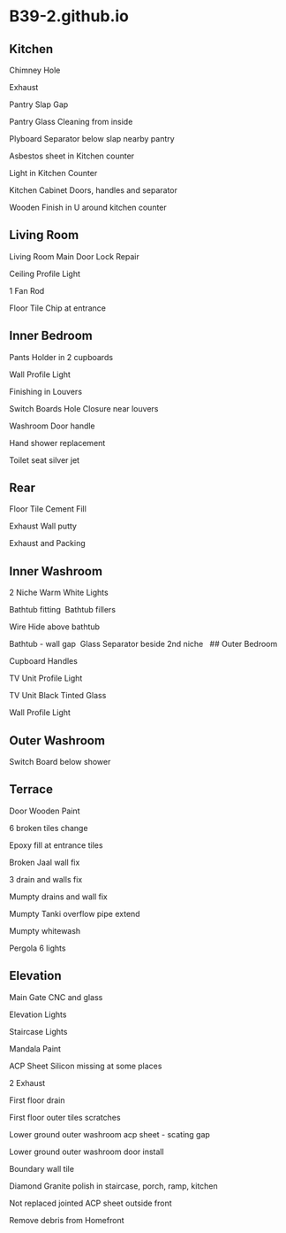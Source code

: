 # B39-2.github.io

## Kitchen
Chimney Hole

Exhaust

Pantry Slap Gap

Pantry Glass Cleaning from inside

Plyboard Separator below slap nearby pantry

Asbestos sheet in Kitchen counter

Light in Kitchen Counter

Kitchen Cabinet Doors, handles and separator

Wooden Finish in U around kitchen counter


## Living Room

Living Room Main Door Lock Repair

Ceiling Profile Light

1 Fan Rod 

Floor Tile Chip at entrance


## Inner Bedroom

Pants Holder in 2 cupboards

Wall Profile Light

Finishing in Louvers

Switch Boards Hole Closure near louvers

Washroom Door handle

Hand shower replacement

Toilet seat silver jet


## Rear

Floor Tile Cement Fill

Exhaust Wall putty

Exhaust and Packing


## Inner Washroom

2 Niche Warm White Lights

Bathtub fitting 
Bathtub fillers

Wire Hide above bathtub

Bathtub - wall gap 
Glass Separator beside 2nd niche
  ## Outer Bedroom

Cupboard Handles

TV Unit Profile Light

TV Unit Black Tinted Glass

Wall Profile Light


## Outer Washroom

Switch Board below shower


## Terrace

Door Wooden Paint

6 broken tiles change

Epoxy fill at entrance tiles

Broken Jaal wall fix

3 drain and walls fix

Mumpty drains and wall fix

Mumpty Tanki overflow pipe extend

Mumpty whitewash

Pergola 6 lights

## Elevation

Main Gate CNC and glass

Elevation Lights

Staircase Lights

Mandala Paint

ACP Sheet Silicon missing at some places

2 Exhaust

First floor drain

First floor outer tiles scratches

Lower ground outer washroom acp sheet - scating gap

Lower ground outer washroom door install

Boundary wall tile

Diamond Granite polish in staircase, porch, ramp, kitchen

Not replaced jointed ACP sheet outside front


Remove debris from Homefront